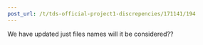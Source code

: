```yaml
---
post_url: /t/tds-official-project1-discrepencies/171141/194
---
```

We have updated just files names will it be considered??